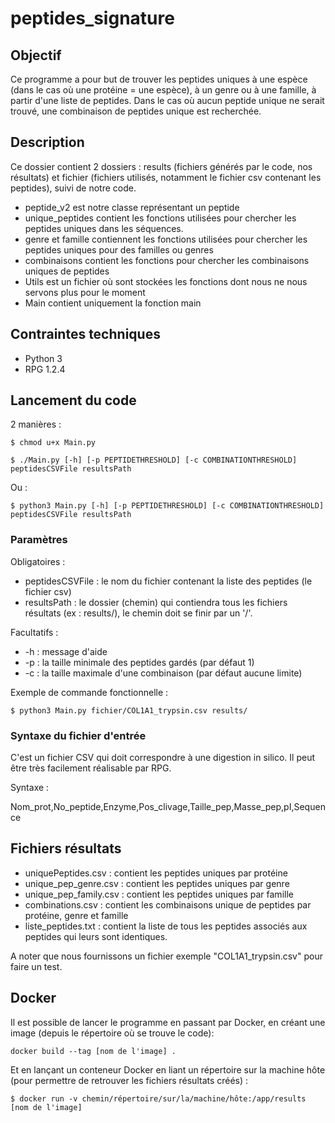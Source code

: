 # peptides_signature

## Objectif

Ce programme a pour but de trouver les peptides uniques à une espèce (dans le cas où une protéine = une espèce), à un genre ou à une famille, à partir d'une liste de peptides. Dans le cas où aucun peptide unique ne serait trouvé, une combinaison de peptides unique est recherchée. 

## Description

Ce dossier contient 2 dossiers : results (fichiers générés par le code, nos résultats) et fichier (fichiers utilisés, notamment le fichier csv contenant les peptides), suivi de notre code.

- peptide_v2 est notre classe représentant un peptide
- unique_peptides contient les fonctions utilisées pour chercher les peptides uniques dans les séquences.
- genre et famille contiennent les fonctions utilisées pour chercher les peptides uniques pour des familles ou genres
- combinaisons contient les fonctions pour chercher les combinaisons uniques de peptides
- Utils est un fichier où sont stockées les fonctions dont nous ne nous servons plus pour le moment
- Main contient uniquement la fonction main

## Contraintes techniques

- Python 3
- RPG 1.2.4

## Lancement du code

2 manières :

`
$ chmod u+x Main.py
`

`
$ ./Main.py [-h] [-p PEPTIDETHRESHOLD] [-c COMBINATIONTHRESHOLD] peptidesCSVFile resultsPath
`

Ou :

`
$ python3 Main.py [-h] [-p PEPTIDETHRESHOLD] [-c COMBINATIONTHRESHOLD] peptidesCSVFile resultsPath
`
### Paramètres

Obligatoires :
-  peptidesCSVFile : le nom du fichier contenant la liste des peptides (le fichier csv)
- resultsPath : le dossier (chemin) qui contiendra tous les fichiers résultats (ex : results/), le chemin doit se finir par un '/'.

Facultatifs :
- -h : message d'aide
- -p : la taille minimale des peptides gardés (par défaut 1)
- -c : la taille maximale d'une combinaison (par défaut aucune limite)


Exemple de commande fonctionnelle :

`
$ python3 Main.py fichier/COL1A1_trypsin.csv results/
`

### Syntaxe du fichier d'entrée

C'est un fichier CSV qui doit correspondre à une digestion in silico. Il peut être très facilement réalisable par RPG.

Syntaxe :

Nom_prot,No_peptide,Enzyme,Pos_clivage,Taille_pep,Masse_pep,pI,Sequence

## Fichiers résultats

- uniquePeptides.csv : contient les peptides uniques par protéine
- unique_pep_genre.csv : contient les peptides uniques par genre
- unique_pep_family.csv : contient les peptides uniques par famille
- combinations.csv : contient les combinaisons unique de peptides par protéine, genre et famille
- liste_peptides.txt : contient la liste de tous les peptides associés aux peptides qui leurs sont identiques.  

A noter que nous fournissons un fichier exemple "COL1A1_trypsin.csv" pour faire un test.

## Docker

Il est possible de lancer le programme en passant par Docker, en créant une image (depuis le répertoire où se trouve le code):

`
docker build --tag [nom de l'image] .
`

Et en lançant un conteneur Docker en liant un répertoire sur la machine hôte (pour permettre de retrouver les fichiers résultats créés) :

`
$ docker run -v chemin/répertoire/sur/la/machine/hôte:/app/results [nom de l'image]
`